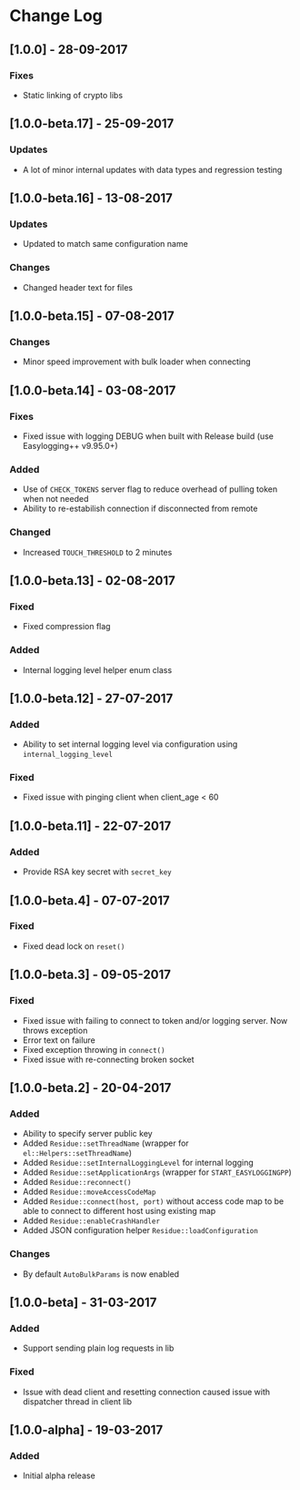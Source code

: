 # Change Log

## [1.0.0] - 28-09-2017
### Fixes
- Static linking of crypto libs

## [1.0.0-beta.17] - 25-09-2017
### Updates
- A lot of minor internal updates with data types and regression testing

## [1.0.0-beta.16] - 13-08-2017
### Updates
- Updated to match same configuration name

### Changes
- Changed header text for files

## [1.0.0-beta.15] - 07-08-2017
### Changes
- Minor speed improvement with bulk loader when connecting

## [1.0.0-beta.14] - 03-08-2017
### Fixes
- Fixed issue with logging DEBUG when built with Release build (use Easylogging++ v9.95.0+)

### Added
- Use of `CHECK_TOKENS` server flag to reduce overhead of pulling token when not needed
- Ability to re-estabilish connection if disconnected from remote

### Changed
- Increased `TOUCH_THRESHOLD` to 2 minutes

## [1.0.0-beta.13] - 02-08-2017
### Fixed
- Fixed compression flag

### Added
- Internal logging level helper enum class

## [1.0.0-beta.12] - 27-07-2017
### Added
- Ability to set internal logging level via configuration using `internal_logging_level`

### Fixed
- Fixed issue with pinging client when client_age < 60

## [1.0.0-beta.11] - 22-07-2017
### Added
- Provide RSA key secret with `secret_key`

## [1.0.0-beta.4] - 07-07-2017
### Fixed
- Fixed dead lock on `reset()`

## [1.0.0-beta.3] - 09-05-2017
### Fixed
- Fixed issue with failing to connect to token and/or logging server. Now throws exception
- Error text on failure
- Fixed exception throwing in `connect()`
- Fixed issue with re-connecting broken socket

## [1.0.0-beta.2] - 20-04-2017
### Added
- Ability to specify server public key
- Added `Residue::setThreadName` (wrapper for `el::Helpers::setThreadName`)
- Added `Residue::setInternalLoggingLevel` for internal logging
- Added `Residue::setApplicationArgs` (wrapper for `START_EASYLOGGINGPP`)
- Added `Residue::reconnect()`
- Added `Residue::moveAccessCodeMap`
- Added `Residue::connect(host, port)` without access code map to be able to connect to different host using existing map
- Added `Residue::enableCrashHandler`
- Added JSON configuration helper `Residue::loadConfiguration`

### Changes
- By default `AutoBulkParams` is now enabled

## [1.0.0-beta] - 31-03-2017
### Added
- Support sending plain log requests in lib

### Fixed
- Issue with dead client and resetting connection caused issue with dispatcher thread in client lib

## [1.0.0-alpha] - 19-03-2017
### Added
- Initial alpha release
